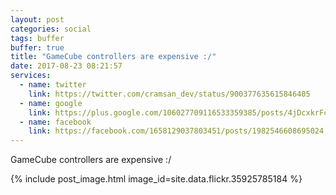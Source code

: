 ```yaml
---
layout: post
categories: social
tags: buffer
buffer: true
title: "GameCube controllers are expensive :/"
date: 2017-08-23 08:21:57
services: 
  - name: twitter
    link: https://twitter.com/cramsan_dev/status/900377635615846405
  - name: google
    link: https://plus.google.com/106027709116533359385/posts/4jDcxkrFc95
  - name: facebook
    link: https://facebook.com/1658129037803451/posts/1982546608695024
---
```


GameCube controllers are expensive :/

{% include post_image.html image_id=site.data.flickr.35925785184 %}
